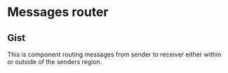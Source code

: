# Messages router
Gist
-----

This is component routing messages from sender to receiver either within or outside of the senders region.
